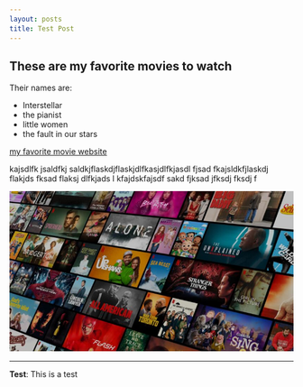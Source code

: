 ```yaml
---
layout: posts
title: Test Post
---
```


## These are my favorite movies to watch
Their names are:
- Interstellar
- the pianist
- little women
- the fault in our stars

[my favorite movie website](https://www.imdb.com/)

kajsdlfk jsaldfkj saldkjflaskdjflaskjdlfkasjdlfkjasdl fjsad fkajsldkfjlaskdj flakjds fksad flaksj dlfkjads l
kfajdskfajsdf sakd fjksad jfksdj fksdj f



![alt text](../assets/images/netflix.jpg )

---
**Test**: This is a test
